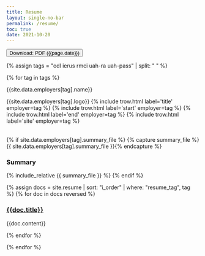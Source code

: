 ```yaml
---
title: Resume
layout: single-no-bar
permalink: /resume/
toc: true
date: 2021-10-20
---
```


<a href="/about/assets/pdf/{{page.date}}-resume.pdf" download="{{page.date}}-finney-resume.pdf">
  <button class="btn"><i class="fa fa-download"></i> Download: PDF ({{page.date}})</button>
</a>

{% assign tags = "odl ierus rmci uah-ra uah-pass" | split: " " %}

{% for tag in tags %}

{{site.data.employers[tag].name}}

<div class="row">

<div class="left-col" markdown=1>

<table>
<colgroup>
<col width="30%" />
<col width="70%" />
</colgroup>
<thead>{{site.data.employers[tag].logo}}</thead>
<tbody>
{% include trow.html label='title' employer=tag %}
{% include trow.html label='start' employer=tag %}
{% include trow.html label='end' employer=tag %}
{% include trow.html label='site' employer=tag %}
</tbody>
</table>

</div>
<div class="right-col" markdown=1>

{% if site.data.employers[tag].summary_file %}
{% capture summary_file %}{{ site.data.employers[tag].summary_file }}{% endcapture %}

### Summary

{% include_relative {{ summary_file }} %}
{% endif %}

{% assign docs = site.resume | sort: "i_order" | where: "resume_tag", tag %}
{% for doc in docs reversed %}

### [{{doc.title}}]({{site.baseurl}}/{{doc.url}})

{{doc.content}}

{% endfor %}

</div>
</div>

{% endfor %}
